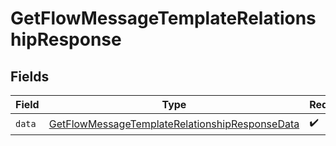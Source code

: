 # GetFlowMessageTemplateRelationshipResponse


## Fields

| Field                                                                                                                       | Type                                                                                                                        | Required                                                                                                                    | Description                                                                                                                 |
| --------------------------------------------------------------------------------------------------------------------------- | --------------------------------------------------------------------------------------------------------------------------- | --------------------------------------------------------------------------------------------------------------------------- | --------------------------------------------------------------------------------------------------------------------------- |
| `data`                                                                                                                      | [GetFlowMessageTemplateRelationshipResponseData](../../models/components/GetFlowMessageTemplateRelationshipResponseData.md) | :heavy_check_mark:                                                                                                          | N/A                                                                                                                         |